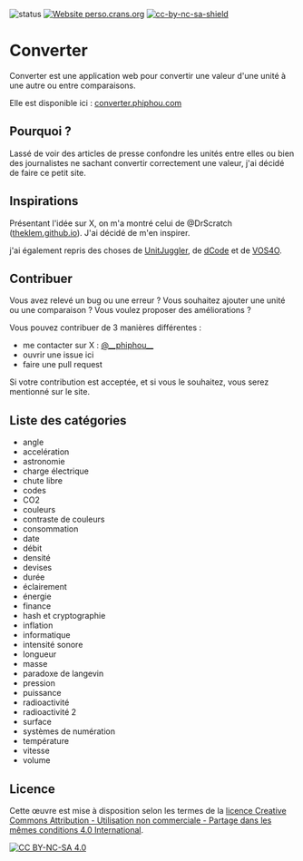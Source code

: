 ![status](https://github.com/phiphou/converter/actions/workflows/build.yml/badge.svg)
[![Website perso.crans.org](https://img.shields.io/website-up-down-green-red/http/converter.phiphou.com.svg)](https://converter.phiphou.com)
[![cc-by-nc-sa-shield](https://img.shields.io/badge/License-CC%20BY--NC--SA%204.0-lightgrey.svg)](https://creativecommons.org/licenses/by-nc/4.0/deed.fr)

# Converter

Converter est une application web pour convertir une valeur d'une unité à une autre ou entre comparaisons.

Elle est disponible ici : [converter.phiphou.com](https://converter.phiphou.com)

## Pourquoi ?

Lassé de voir des articles de presse confondre les unités entre elles ou bien des journalistes ne sachant convertir correctement une valeur, j'ai décidé de faire ce petit site.

## Inspirations

Présentant l'idée sur X, on m'a montré celui de @DrScratch ([theklem.github.io](https://theklem.github.io/)). J'ai décidé de m'en inspirer.

j'ai également repris des choses de [UnitJuggler](https://www.unitjuggler.com/index-fr.html), de [dCode](https://www.dcode.fr/fr) et de [VOS4O](https://vos4o.oca.eu/).

## Contribuer

Vous avez relevé un bug ou une erreur ? Vous souhaitez ajouter une unité ou une comparaison ? Vous voulez proposer des améliorations ?

Vous pouvez contribuer de 3 manières différentes :

- me contacter sur X : [@\_\_phiphou\_\_](https://x.com/__phiphou__)
- ouvrir une issue ici
- faire une pull request

Si votre contribution est acceptée, et si vous le souhaitez, vous serez mentionné sur le site.

## Liste des catégories

- angle
- accelération
- astronomie
- charge électrique
- chute libre
- codes
- CO2
- couleurs
- contraste de couleurs
- consommation
- date
- débit
- densité
- devises
- durée
- éclairement
- énergie
- finance
- hash et cryptographie
- inflation
- informatique
- intensité sonore
- longueur
- masse
- paradoxe de langevin
- pression
- puissance
- radioactivité
- radioactivité 2
- surface
- systèmes de numération
- température
- vitesse
- volume

## Licence

Cette œuvre est mise à disposition selon les termes de la [licence Creative Commons Attribution - Utilisation non commerciale - Partage dans les mêmes conditions 4.0 International][cc-by-nc-sa].

[![CC BY-NC-SA 4.0][cc-by-nc-sa-image]][cc-by-nc-sa]

[cc-by-nc-sa]: http://creativecommons.org/licenses/by-nc-sa/4.0/deed.fr
[cc-by-nc-sa-image]: https://licensebuttons.net/l/by-nc-sa/4.0/88x31.png
